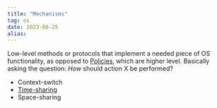 ```yaml
---
title: "Mechanisms"
tag: os
date: 2023-06-25
alias:
---
```


Low-level methods or protocols that implement a needed piece of OS functionality, as opposed to [Policies](OS/Policies.md), which are higher level.
Basically asking the question: *How* should action X be performed?

- Context-switch
- [Time-sharing](OS/Time-sharing.md)
- Space-sharing